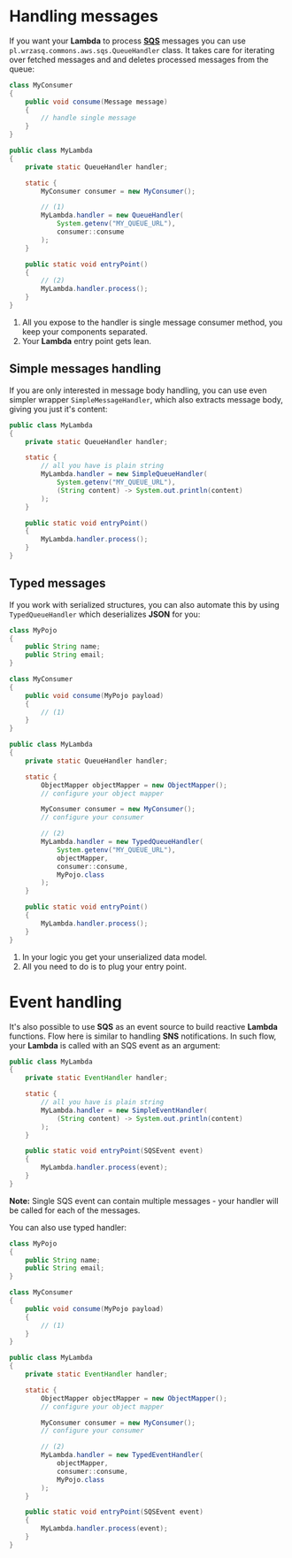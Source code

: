 <!---
# This file is part of the pl.wrzasq.commons.
#
# @license http://mit-license.org/ The MIT license
# @copyright 2017 - 2019 © by Rafał Wrzeszcz - Wrzasq.pl.
-->

# Handling messages

If you want your **Lambda** to process [**SQS**](https://aws.amazon.com/sqs/) messages you can use `pl.wrzasq.commons.aws.sqs.QueueHandler` class. It takes care for iterating over fetched messages and and deletes processed messages from the queue:

```java
class MyConsumer
{
    public void consume(Message message)
    {
        // handle single message
    }
}

public class MyLambda
{
    private static QueueHandler handler;

    static {
        MyConsumer consumer = new MyConsumer();

        // (1)
        MyLambda.handler = new QueueHandler(
            System.getenv("MY_QUEUE_URL"),
            consumer::consume
        );
    }

    public static void entryPoint()
    {
        // (2)
        MyLambda.handler.process();
    }
}
```

1.  All you expose to the handler is single message consumer method, you keep your components separated.
1.  Your **Lambda** entry point gets lean.

## Simple messages handling

If you are only interested in message body handling, you can use even simpler wrapper `SimpleMessageHandler`, which also extracts message body, giving you just it's content:

```java
public class MyLambda
{
    private static QueueHandler handler;

    static {
        // all you have is plain string
        MyLambda.handler = new SimpleQueueHandler(
            System.getenv("MY_QUEUE_URL"),
            (String content) -> System.out.println(content)
        );
    }

    public static void entryPoint()
    {
        MyLambda.handler.process();
    }
}
```

## Typed messages

If you work with serialized structures, you can also automate this by using `TypedQueueHandler` which deserializes **JSON** for you:

```java
class MyPojo
{
    public String name;
    public String email;
}

class MyConsumer
{
    public void consume(MyPojo payload)
    {
        // (1)
    }
}

public class MyLambda
{
    private static QueueHandler handler;

    static {
        ObjectMapper objectMapper = new ObjectMapper();
        // configure your object mapper

        MyConsumer consumer = new MyConsumer();
        // configure your consumer

        // (2)
        MyLambda.handler = new TypedQueueHandler(
            System.getenv("MY_QUEUE_URL"),
            objectMapper,
            consumer::consume,
            MyPojo.class
        );
    }

    public static void entryPoint()
    {
        MyLambda.handler.process();
    }
}
```

1.  In your logic you get your unserialized data model.
1.  All you need to do is to plug your entry point.

# Event handling

It's also possible to use **SQS** as an event source to build reactive **Lambda** functions. Flow here is similar to
handling **SNS** notifications. In such flow, your **Lambda** is called with an SQS event as an argument:

```java
public class MyLambda
{
    private static EventHandler handler;

    static {
        // all you have is plain string
        MyLambda.handler = new SimpleEventHandler(
            (String content) -> System.out.println(content)
        );
    }

    public static void entryPoint(SQSEvent event)
    {
        MyLambda.handler.process(event);
    }
}
```

**Note:** Single SQS event can contain multiple messages - your handler will be called for each of the messages.

You can also use typed handler:

```java
class MyPojo
{
    public String name;
    public String email;
}

class MyConsumer
{
    public void consume(MyPojo payload)
    {
        // (1)
    }
}

public class MyLambda
{
    private static EventHandler handler;

    static {
        ObjectMapper objectMapper = new ObjectMapper();
        // configure your object mapper

        MyConsumer consumer = new MyConsumer();
        // configure your consumer

        // (2)
        MyLambda.handler = new TypedEventHandler(
            objectMapper,
            consumer::consume,
            MyPojo.class
        );
    }

    public static void entryPoint(SQSEvent event)
    {
        MyLambda.handler.process(event);
    }
}
```
